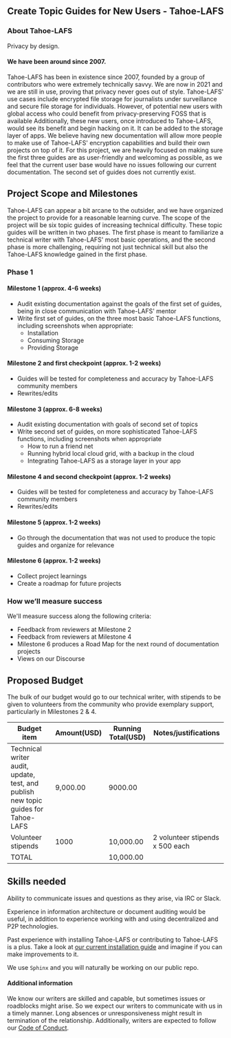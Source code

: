 
## Create Topic Guides for New Users - Tahoe-LAFS

### About Tahoe-LAFS

Privacy by design.

#### We have been around since 2007.
Tahoe-LAFS has been in existence since 2007, founded by a group of contributors who were extremely technically savvy.
We are now in 2021 and we are still in use, proving that privacy never goes out of style.
Tahoe-LAFS' use cases include encrypted file storage for journalists under surveillance and secure file storage for individuals.
However,  of potential new users with global access who could benefit from privacy-preserving FOSS that is available 
Additionally, these new users, once introduced to Tahoe-LAFS, would see its benefit and begin hacking on it. It can be added to the storage layer of apps.
We believe having new documentation will allow more people to make use of Tahoe-LAFS' encryption capabilities and build their own projects on top of it.
For this project, we are heavily focused on making sure the first three guides are as user-friendly and welcoming as possible,
as we feel that the current user base would have no issues following our current documentation.
The second set of guides does not currently exist.

## Project Scope and Milestones
Tahoe-LAFS can appear a bit arcane to the outsider, and we have organized the project to provide for a reasonable learning curve.
The scope of the project will be six topic guides of increasing technical difficulty. These topic guides will be written in two phases.
The first phase is meant to familiarize a technical writer with Tahoe-LAFS' most basic operations, and the second phase is more challenging,
requiring not just technical skill but also the Tahoe-LAFS knowledge gained in the first phase.

### Phase 1

#### Milestone 1 (approx. 4-6 weeks)

 - Audit existing documentation against the goals of the first set of
   guides, being in close communication with Tahoe-LAFS' mentor
 - Write first set of guides, on the three most basic Tahoe-LAFS
   functions, including screenshots when appropriate:
	 - Installation
	 - Consuming Storage
	 - Providing Storage

#### Milestone 2 and first checkpoint (approx. 1-2 weeks)

 - Guides will be tested for completeness and accuracy by Tahoe-LAFS
   community members
 - Rewrites/edits

#### Milestone 3 (approx. 6-8 weeks)

 - Audit existing documentation with goals of second set of topics
 - Write second set of guides, on more sophisticated Tahoe-LAFS
   functions, including screenshots when appropriate
	 - How to run a friend net
	 - Running hybrid local cloud grid, with a backup in the cloud
	 - Integrating Tahoe-LAFS as a storage layer in your app

#### Milestone 4 and second checkpoint (approx. 1-2 weeks)

 - Guides will be tested for completeness and accuracy by Tahoe-LAFS
   community members
 - Rewrites/edits

#### Milestone 5 (approx. 1-2 weeks)
			
 - Go through the documentation that was not used to produce the topic
   guides and organize for relevance

#### Milestone 6 (approx. 1-2 weeks)

 - Collect project learnings
 - Create a roadmap for future projects

### How we’ll measure success
We'll measure success along the following criteria:

 - Feedback from reviewers at Milestone 2
 - Feedback from reviewers at Milestone 4
 - Milestone 6 produces a Road Map for the next round of documentation
   projects
 - Views on our Discourse

##  Proposed Budget
The bulk of our budget would go to our technical writer, with stipends to be given to volunteers from the community 
who provide exemplary support, particularly in Milestones 2 & 4.

Budget item | Amount(USD) | Running Total(USD) | Notes/justifications
------------|--------|---------------|---------------------
Technical writer audit, update, test, and publish new topic guides for Tahoe-LAFS | 9,000.00 | 9000.00
Volunteer stipends  | 1000 | 10,000.00 | 2 volunteer stipends x 500 each
TOTAL |  | 10,000.00 |
## Skills needed

Ability to communicate issues and questions as they arise, via IRC or Slack.

Experience in information architecture or document auditing would be useful,
in addition to experience working with and using decentralized and P2P technologies.

Past experience with installing Tahoe-LAFS or contributing to Tahoe-LAFS is a plus.
Take a look at [our current installation guide](https://tahoe-lafs.readthedocs.io/en/latest/INSTALL.html)
and imagine if you can make improvements to it.

We use `Sphinx` and you will naturally be working on our public repo.

#### Additional information

We know our writers are skilled and capable, but sometimes issues or roadblocks might arise. 
So we expect our writers to communicate with us in a timely manner.
Long absences or unresponsiveness might result in termination of the relationship. 
Additionally, writers are expected to follow our [Code of Conduct](https://github.com/tahoe-lafs/tahoe-lafs/blob/master/docs/CODE_OF_CONDUCT.md).
